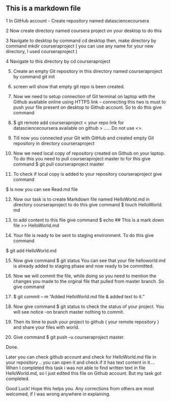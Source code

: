 ## This is a markdown file


1 In GitHub account - Create repository named datasciencecoursera

2 Now create directory named coursera project on your desktop to do this

3 Navigate to desktop by command cd desktop then, make directory by command mkdir courseraproject ( you can use any name for your new directory, I used courseraproject )

4 Navigate to this directory by cd courseraproject

5. Create an empty Git repository in this directory named courseraproject by command git init

6. screen will show that empty git repo is been created.

7. Now we need to setup connection of Git terminal on laptop with the Github available online using HTTPS link – connecting this two is must to push your file present on desktop to Github account. So to do this give command

8. $ git remote add courseraproject < your repo link for datasciencecoursera available on github > ..... Do not use <>.

9. Till now you connected your Git with GitHub and created empty Git repository in directory courseraproject

10. Now we need local copy of repository created on Github on your laptop. To do this you need to pull courseraproject master to for this give command $ git pull courseraproject master

11. To check if local copy is added to your repository courseraproject give command

$ ls now you can see Read.md file

12. Now our task is to create Markdown file named HelloWorld.md in directory courseraproject to do this give command $ touch HelloWorld. md

13. to add content to this file give command $ echo ## This is a mark down file >> HelloWorld.md

14. Your file is ready to be sent to staging environment. To do this give command

$ git add HelloWorld.md

15. Now give command $ git status You can see that your file helloworld.md is already added to staging phase and now ready to be committed.

16. Now we will commit the file, while doing so you need to mention the changes you made to the orginal file that pulled from master branch. So give command

17. $ git commit – m “Added HelloWorld.md file & added text to it.”

18. Now give command $ git status to check the status of your project. You will see notice -on branch master nothing to commit.

19. Then its time to push your project to github ( your remote repository ) and share your files with world.

20. Give command $ git push –u courseraproject master.

Done.

Later you can check github account and check for HelloWorld.md file in your repository .. you can open it and check if it has text content in it…. When I completed this task i was not able to find written text in file HelloWorld.md, so I just edited this file on Github account. But my task got completed.

Good Luck! Hope this helps you. Any corrections from others are most welcomed, if I was wrong anywhere in explaining.

